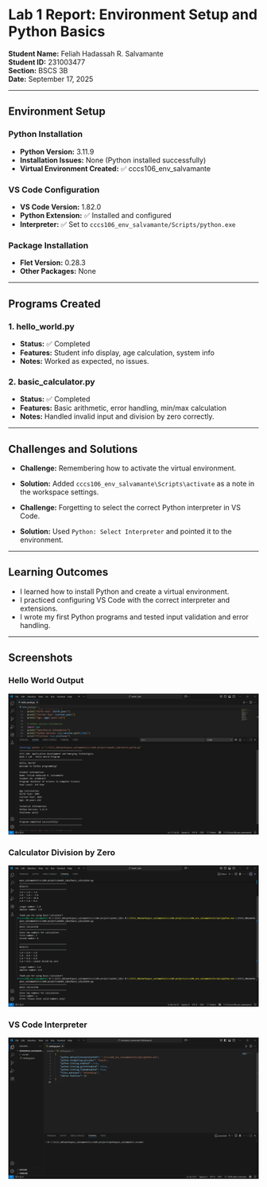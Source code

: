# Lab 1 Report: Environment Setup and Python Basics

**Student Name:** Feliah Hadassah R. Salvamante  
**Student ID:** 231003477  
**Section:** BSCS 3B  
**Date:** September 17, 2025  

---

## Environment Setup

### Python Installation
- **Python Version:** 3.11.9  
- **Installation Issues:** None (Python installed successfully)  
- **Virtual Environment Created:** ✅ cccs106_env_salvamante  

### VS Code Configuration
- **VS Code Version:** 1.82.0  
- **Python Extension:** ✅ Installed and configured  
- **Interpreter:** ✅ Set to `cccs106_env_salvamante/Scripts/python.exe`  

### Package Installation
- **Flet Version:** 0.28.3  
- **Other Packages:** None  

---

## Programs Created

### 1. hello_world.py
- **Status:** ✅ Completed  
- **Features:** Student info display, age calculation, system info  
- **Notes:** Worked as expected, no issues.  

### 2. basic_calculator.py
- **Status:** ✅ Completed  
- **Features:** Basic arithmetic, error handling, min/max calculation  
- **Notes:** Handled invalid input and division by zero correctly.  

---

## Challenges and Solutions
- **Challenge:** Remembering how to activate the virtual environment.  
- **Solution:** Added `cccs106_env_salvamante\Scripts\activate` as a note in the workspace settings.  

- **Challenge:** Forgetting to select the correct Python interpreter in VS Code.  
- **Solution:** Used `Python: Select Interpreter` and pointed it to the environment.  

---

## Learning Outcomes
- I learned how to install Python and create a virtual environment.  
- I practiced configuring VS Code with the correct interpreter and extensions.  
- I wrote my first Python programs and tested input validation and error handling.  

---

## Screenshots

### Hello World Output
![Hello World Output](./lab1_screenshots/hello_world_output.png)

### Calculator Division by Zero
![Calculator Zero](./lab1_screenshots/basic_calculator_output.png)

### VS Code Interpreter
![Interpreter Selection](./lab1_screenshots/vscode_setup.png)



